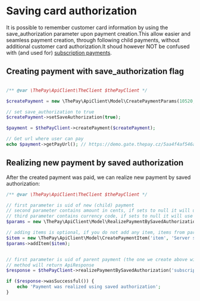 # Saving card authorization

It is possible to remember customer card information by using the save_authorization parameter upon payment creation.This allow easier and seamless payment creation, through following child payments, without additional customer card authorization.It shoud however NOT be confused with (and used for) [subscription payments](subscription.md).

## Creating payment with save_authorization flag

```php

/** @var \ThePay\ApiClient\TheClient $thePayClient */

$createPayment = new \ThePay\ApiClient\Model\CreatePaymentParams(10520, 'EUR', 'savedauthtest');

// set save_authorization to true
$createPayment->setSaveAuthorization(true);

$payment = $thePayClient->createPayment($createPayment);

// Get url where user can pay
echo $payment->getPayUrl(); // https://demo.gate.thepay.cz/5aa4f4af546a74848/pay/
```

## Realizing new payment by saved authorization

After the created payment was paid, we can realize new payment by saved authorization:

```php
/** @var \ThePay\ApiClient\TheClient $thePayClient */

// first parameter is uid of new (child) payment
// second parameter contains amount in cents, if sets to null it will use amount of parent payment, required if third parameter is set
// third parameter contains currency code, if sets to null it will use currency code of parent payment, required if second parameter is set
$params = new \ThePay\ApiClient\Model\RealizePaymentBySavedAuthorizationParams('childpayment', 1000, 'EUR');

// adding items is optional, if you do not add any item, items from parent payment will be used
$item = new \ThePay\ApiClient\Model\CreatePaymentItem('item', 'Server setup', 1000, 1);
$params->addItem($item);


// first parameter is uid of parent payment (the one we create above with savedAuthorization set to true).
// method will return ApiResponse
$response = $thePayClient->realizePaymentBySavedAuthorization('subscriptionpayment', $params);

if ($response->wasSuccessful()) {
    echo 'Payment was realized using saved authorization';
}
```
